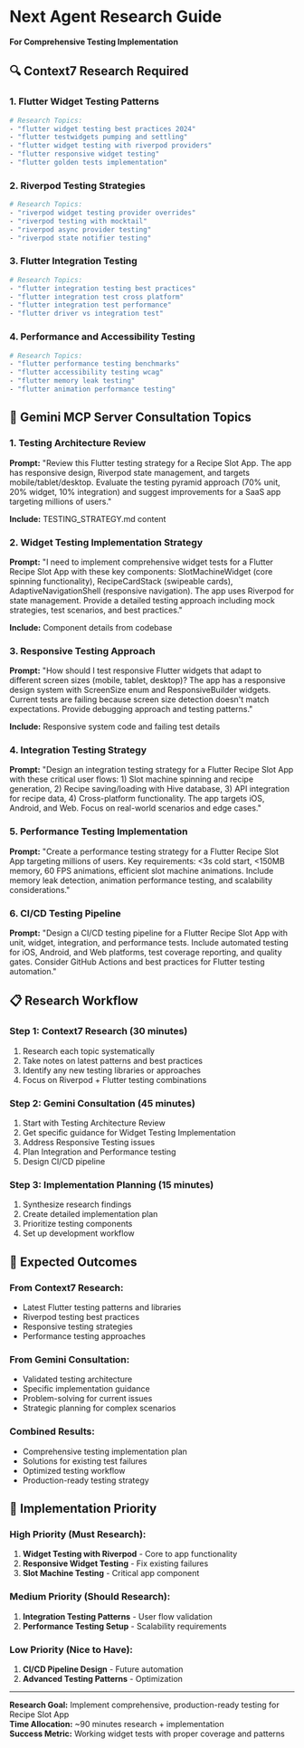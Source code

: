 # Next Agent Research Guide
**For Comprehensive Testing Implementation**

## 🔍 Context7 Research Required

### 1. Flutter Widget Testing Patterns
```bash
# Research Topics:
- "flutter widget testing best practices 2024"
- "flutter testwidgets pumping and settling"
- "flutter widget testing with riverpod providers"
- "flutter responsive widget testing"
- "flutter golden tests implementation"
```

### 2. Riverpod Testing Strategies
```bash
# Research Topics:
- "riverpod widget testing provider overrides"
- "riverpod testing with mocktail"
- "riverpod async provider testing"
- "riverpod state notifier testing"
```

### 3. Flutter Integration Testing
```bash
# Research Topics:
- "flutter integration testing best practices"
- "flutter integration test cross platform"
- "flutter integration test performance"
- "flutter driver vs integration test"
```

### 4. Performance and Accessibility Testing
```bash
# Research Topics:
- "flutter performance testing benchmarks"
- "flutter accessibility testing wcag"
- "flutter memory leak testing"
- "flutter animation performance testing"
```

## 🤖 Gemini MCP Server Consultation Topics

### 1. Testing Architecture Review
**Prompt:** "Review this Flutter testing strategy for a Recipe Slot App. The app has responsive design, Riverpod state management, and targets mobile/tablet/desktop. Evaluate the testing pyramid approach (70% unit, 20% widget, 10% integration) and suggest improvements for a SaaS app targeting millions of users."

**Include:** TESTING_STRATEGY.md content

### 2. Widget Testing Implementation Strategy
**Prompt:** "I need to implement comprehensive widget tests for a Flutter Recipe Slot App with these key components: SlotMachineWidget (core spinning functionality), RecipeCardStack (swipeable cards), AdaptiveNavigationShell (responsive navigation). The app uses Riverpod for state management. Provide a detailed testing approach including mock strategies, test scenarios, and best practices."

**Include:** Component details from codebase

### 3. Responsive Testing Approach
**Prompt:** "How should I test responsive Flutter widgets that adapt to different screen sizes (mobile, tablet, desktop)? The app has a responsive design system with ScreenSize enum and ResponsiveBuilder widgets. Current tests are failing because screen size detection doesn't match expectations. Provide debugging approach and testing patterns."

**Include:** Responsive system code and failing test details

### 4. Integration Testing Strategy
**Prompt:** "Design an integration testing strategy for a Flutter Recipe Slot App with these critical user flows: 1) Slot machine spinning and recipe generation, 2) Recipe saving/loading with Hive database, 3) API integration for recipe data, 4) Cross-platform functionality. The app targets iOS, Android, and Web. Focus on real-world scenarios and edge cases."

### 5. Performance Testing Implementation
**Prompt:** "Create a performance testing strategy for a Flutter Recipe Slot App targeting millions of users. Key requirements: <3s cold start, <150MB memory, 60 FPS animations, efficient slot machine animations. Include memory leak detection, animation performance testing, and scalability considerations."

### 6. CI/CD Testing Pipeline
**Prompt:** "Design a CI/CD testing pipeline for a Flutter Recipe Slot App with unit, widget, integration, and performance tests. Include automated testing for iOS, Android, and Web platforms, test coverage reporting, and quality gates. Consider GitHub Actions and best practices for Flutter testing automation."

## 📋 Research Workflow

### Step 1: Context7 Research (30 minutes)
1. Research each topic systematically
2. Take notes on latest patterns and best practices
3. Identify any new testing libraries or approaches
4. Focus on Riverpod + Flutter testing combinations

### Step 2: Gemini Consultation (45 minutes)
1. Start with Testing Architecture Review
2. Get specific guidance for Widget Testing Implementation
3. Address Responsive Testing issues
4. Plan Integration and Performance testing
5. Design CI/CD pipeline

### Step 3: Implementation Planning (15 minutes)
1. Synthesize research findings
2. Create detailed implementation plan
3. Prioritize testing components
4. Set up development workflow

## 🎯 Expected Outcomes

### From Context7 Research:
- Latest Flutter testing patterns and libraries
- Riverpod testing best practices
- Responsive testing strategies
- Performance testing approaches

### From Gemini Consultation:
- Validated testing architecture
- Specific implementation guidance
- Problem-solving for current issues
- Strategic planning for complex scenarios

### Combined Results:
- Comprehensive testing implementation plan
- Solutions for existing test failures
- Optimized testing workflow
- Production-ready testing strategy

## 🚀 Implementation Priority

### High Priority (Must Research):
1. **Widget Testing with Riverpod** - Core to app functionality
2. **Responsive Widget Testing** - Fix existing failures
3. **Slot Machine Testing** - Critical app component

### Medium Priority (Should Research):
1. **Integration Testing Patterns** - User flow validation
2. **Performance Testing Setup** - Scalability requirements

### Low Priority (Nice to Have):
1. **CI/CD Pipeline Design** - Future automation
2. **Advanced Testing Patterns** - Optimization

---

**Research Goal:** Implement comprehensive, production-ready testing for Recipe Slot App  
**Time Allocation:** ~90 minutes research + implementation  
**Success Metric:** Working widget tests with proper coverage and patterns
